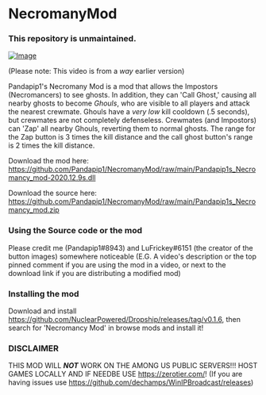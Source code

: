 # NecromanyMod

### This repository is unmaintained.

[![Image](https://github.com/Pandapip1/NecromanyMod/blob/main/Necromancy%20Mod%20Demo%20(1).gif?raw=true "Necromany Mod Demo 1")](https://www.youtube.com/watch?v=2syzUGl2v-s)

(Please note: This video is from a *way* earlier version)

Pandapip1's Necromany Mod is a mod that allows the Impostors (Necromancers) to see ghosts. In addition, they can 'Call Ghost,' causing all nearby ghosts to become *Ghouls*, who are visible to all players and attack the nearest crewmate. Ghouls have a *very low* kill cooldown (.5 seconds), but crewmates are not completely defenseless. Crewmates (and Impostors) can 'Zap' all nearby Ghouls, reverting them to normal ghosts. The range for the Zap button is 3 times the kill distance and the call ghost button's range is 2 times the kill distance.

Download the mod here: https://github.com/Pandapip1/NecromanyMod/raw/main/Pandapip1s_Necromancy_mod-2020.12.9s.dll

Download the source here: https://github.com/Pandapip1/NecromanyMod/raw/main/Pandapip1s_Necromancy_mod.zip

### Using the Source code or the mod

Please credit me (Pandapip1#8943) and LuFrickey#6151 (the creator of the button images) somewhere noticeable (E.G. A video's description or the top pinned comment if you are using the mod in a video, or next to the download link if you are distributing a modified mod)

### Installing the mod

Download and install https://github.com/NuclearPowered/Dropship/releases/tag/v0.1.6, then search for 'Necromancy Mod' in browse mods and install it!

### DISCLAIMER

THIS MOD WILL ***NOT*** WORK ON THE AMONG US PUBLIC SERVERS!!! HOST GAMES LOCALLY AND IF NEEDBE USE https://zerotier.com/! (If you are having issues use https://github.com/dechamps/WinIPBroadcast/releases)
